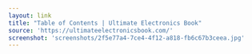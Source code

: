 ```yaml
---
layout: link
title: "Table of Contents | Ultimate Electronics Book"
source: 'https://ultimateelectronicsbook.com/'
screenshot: 'screenshots/2f5e77a4-7ce4-4f12-a818-fb6c67b3ceea.jpg'
---
```


